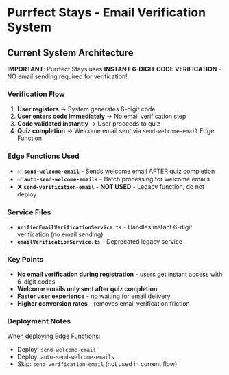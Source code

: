 # Purrfect Stays - Email Verification System

## Current System Architecture

**IMPORTANT**: Purrfect Stays uses **INSTANT 6-DIGIT CODE VERIFICATION** - NO email sending required for verification!

### Verification Flow
1. **User registers** → System generates 6-digit code
2. **User enters code immediately** → No email verification step
3. **Code validated instantly** → User proceeds to quiz
4. **Quiz completion** → Welcome email sent via `send-welcome-email` Edge Function

### Edge Functions Used
- ✅ **`send-welcome-email`** - Sends welcome email AFTER quiz completion
- ✅ **`auto-send-welcome-emails`** - Batch processing for welcome emails
- ❌ **`send-verification-email`** - **NOT USED** - Legacy function, do not deploy

### Service Files
- **`unifiedEmailVerificationService.ts`** - Handles instant 6-digit verification (no email sending)
- **`emailVerificationService.ts`** - Deprecated legacy service

### Key Points
- **No email verification during registration** - users get instant access with 6-digit codes
- **Welcome emails only sent after quiz completion**
- **Faster user experience** - no waiting for email delivery
- **Higher conversion rates** - removes email verification friction

### Deployment Notes
When deploying Edge Functions:
- Deploy: `send-welcome-email`
- Deploy: `auto-send-welcome-emails` 
- Skip: `send-verification-email` (not used in current flow)